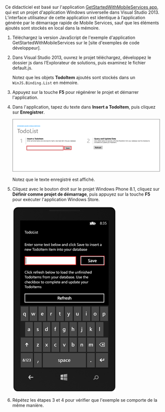 
Ce didacticiel est basé sur l'application [GetStartedWithMobileServices app](http://go.microsoft.com/fwlink/p/?LinkID=510826), qui est un projet d'application Windows universelle dans Visual Studio 2013. L’interface utilisateur de cette application est identique à l’application générée par le démarrage rapide de Mobile Services, sauf que les éléments ajoutés sont stockés en local dans la mémoire.

1. Téléchargez la version JavaScript de l'exemple d'application GetStartedWithMobileServices sur le [site d'exemples de code développeur]. 

3. Dans Visual Studio 2013, ouvrez le projet téléchargez, développez le dossier js dans l’Explorateur de solutions, puis examinez le fichier default.js.

   	Notez que les objets **TodoItem** ajoutés sont stockés dans un `WinJS.Binding.List` en mémoire.

4. Appuyez sur la touche **F5** pour régénérer le projet et démarrer l'application.

5. Dans l'application, tapez du texte dans **Insert a TodoItem**, puis cliquez sur **Enregistrer**.

   	![](./media/mobile-services-windows-universal-dotnet-download-project/mobile-quickstart-startup.png)

   	Notez que le texte enregistré est affiché.

6. Cliquez avec le bouton droit sur le projet Windows Phone 8.1, cliquez sur **Définir comme projet de démarrage**, puis appuyez sur la touche **F5** pour exécuter l'application Windows Store.

	![](./media/mobile-services-windows-universal-dotnet-download-project/mobile-quickstart-startup-wp8.png)

7. Répétez les étapes 3 et 4 pour vérifier que l'exemple se comporte de la même manière.

<!---HONumber=July15_HO4-->